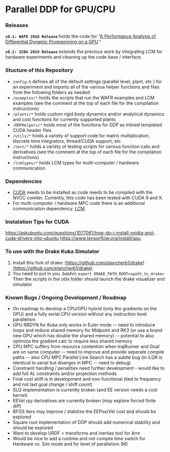 # Parallel DDP for GPU/CPU #

### Releases
**```v0.1: WAFR 2018 Release```**
holds the code for "[A Performance Analysis of Differential Dynamic Programming on a GPU](https://agile.seas.harvard.edu/publications/performance-analysis-parallel-differential-dynamic-programming-gpu)."

**```v0.2: ICRA 2019 Release```** extends the previous work by integrating LCM for hardware experiments and cleaning up the code base / interface. <!--An extended abstract describing the hardware experiments can be found [here]().-->

### Stucture of this Repository
* ```config.h``` defines all of the default settings (parallel level, plant, etc.) for an experiment and imports all of the various helper functions and files from the following folders as needed
* ```/examples/*``` holds the scripts that run the WAFR examples and LCM examples (see the comment at the top of each file for the compilation instructions)
* ```/plants/*``` holds custom rigid body dynamics and/or analytical dynamics and cost functions for currently supported plants
* ```/DDPHelpers/*``` holds most of the functions for DDP as inlined templated CUDA header files
* ```/utils/*``` holds a variety of support code for matrix multiplication, discrete time integrators, thread/CUDA support, etc.
* ```/test/*``` holds a variety of testing scripts for various function calls and derivatives (see the comment at the top of each file for the compilation instructions)
* ```/lcmtypes/*``` holds LCM types for multi-computer / hardware communication

### Dependencies
* [CUDA](https://developer.nvidia.com/cuda-zone) needs to be installed as code needs to be compiled with the NVCC comiler. Currently, this code has been tested with CUDA 9 and X.
* For multi-computer / hardware MPC code there is an additional communicaiton dependency: [LCM](https://lcm-proj.github.io/).

### Instalation Tips for CUDA
https://askubuntu.com/questions/1077061/how-do-i-install-nvidia-and-cuda-drivers-into-ubuntu
https://www.tensorflow.org/install/gpu

### To use with the Drake Kuka Simulator
1) Install this fork of drake: [https://github.com/plancherb1/drake](https://github.com/plancherb1/drake)
2) You need to put in you .bashrc ```export DRAKE_PATH_ROOT=<path_to_drake>```
Then the scripts in the utils folder should launch the drake visualizer and simulator

### Known Bugs / Ongoing Development / Roadmap
* On roadmap to develop a CPU/GPU hybrid (only the gradients on the GPU) and a fully serial CPU version without any instruction level parallelism
* GPU RBDYN for Kuka only works in Euler mode -- need to introduce loops and reduce shared memory for Midpoint and RK3 (or use a brand new GPU which has double the shared memory) -- potential to also optimize the gradient calc to require less shared memory
* CPU MPC suffers from resource contention when trajRunner and Goal are on same computer -- need to improve and provide seperate compile paths -- also CPU MPC Parallel Line Search has a subtle bug (in iLQR is identical to serial but diverges in MPC -- need to debug)
* Constraint handling / penalities need further development - would like to add full AL constraints and/or projection methods
* Final cost shift is in development and non-functional (tied to frequency and not last goal change / shift count)
* SLQ implementation is currently broken (and EE version needs a cost kernel)
* EEVel rpy derivatives are currently broken (may explore forced finite diff)
* BFGS iters may improve / stabilize the EEPos/Vel cost and should be explored
* Square root implementation of DDP should add numerical stability and should be explored
* Want to develop URDF > transforms and inertias tool for Arm
* Would be nice to add a runtime and not compile time switch for Hardware vs. Sim mode and for level of parallelism (M)
